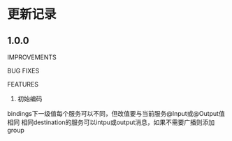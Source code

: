 更新记录
===============

## 1.0.0

IMPROVEMENTS

BUG FIXES

FEATURES
1. 初始编码


bindings下一级值每个服务可以不同，但改值要与当前服务@Input或@Output值相同
相同destination的服务可以intpu或output消息，如果不需要广播则添加group

